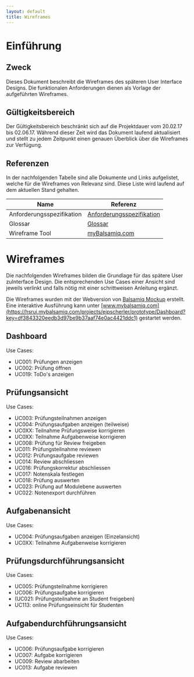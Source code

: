 ```yaml
---
layout: default
title: Wireframes
---
```


# Einführung
## Zweck

Dieses Dokument beschreibt die Wireframes des späteren User Interface Designs. Die funktionalen Anforderungen dienen als Vorlage der aufgeführten Wireframes.

## Gültigkeitsbereich

Der Gültigkeitsbereich beschränkt sich auf die Projektdauer vom 20.02.17 bis 02.06.17. Während dieser Zeit wird das Dokument laufend aktualisiert und stellt zu jedem Zeitpunkt einen genauen Überblick über die Wireframes zur Verfügung.

## Referenzen

In der nachfolgenden Tabelle sind alle Dokumente und Links aufgelistet, welche für die Wireframes von Relevanz sind. Diese Liste wird laufend auf dem aktuellen Stand gehalten.

| **Name**                          | **Referenz**                                                                                                                                                                                                                                         |
| --------------------------------- | ---------------------------------------------------------------------------------------------------------------------------------------------------------------------------------------------------------------------------------------------------- |
| Anforderungsspezifikation         | [Anforderungsspezifikation](https://gitlab.com/engineering-projekt/examibur/raw/master/docs/anforderungen/anforderungsspezifikation.md)                                                                                                                         |
| Glossar                           | [Glossar](https://gitlab.com/engineering-projekt/examibur/blob/master/docs/projektplan/glossar.md)                                                                                                                                                   |
| Wireframe Tool                    | [myBalsamiq.com](https://www.mybalsamiq.com/)                                                                                                                                                   |

# Wireframes

Die nachfolgenden Wireframes bilden die Grundlage für das spätere User zuInterface Design. Die entsprechenden Use Cases einer Ansicht sind jeweils verlinkt und falls nötig mit einer schrittweisen Anleitung ergänzt.

Die Wireframes wurden mit der Webversion von [Balsamiq Mockup](https://www.mybalsamiq.com/) erstellt. Eine interaktive Ausführung kann unter [www.mybalsamiq.com](https://hsrui.mybalsamiq.com/projects/ejpscherler/prototype/Dashboard?key=df3843320eedb3d97be9b37aaf74e0ac4421ddc1) gestartet werden.

## Dashboard
Use Cases:

* UC001: Prüfungen anzeigen
* UC002: Prüfung öffnen
* UC019: ToDo's anzeigen

## Prüfungsansicht
Use Cases:

* UC003: Prüfungsteilnahmen anzeigen
* UC004: Prüfungsaufgaben anzeigen (teilweise)
* UC0XX: Teilnahme Prüfungsweise korrigieren
* UC0XX: Teilnahme Aufgabenweise korrigieren
* UC008: Prüfung für Review freigeben
* UC011: Prüfungsteilnahme reviewen
* UC012: Prüfungsaufgabe reviewen
* UC014: Review abschliessen
* UC016: Prüfungskorrektur abschliessen
* UC017: Notenskala festlegen
* UC018: Prüfung auswerten
* UC023: Prüfung auf Modulebene auswerten
* UC022: Notenexport durchführen

## Aufgabenansicht
Use Cases:

* UC004: Prüfungsaufgaben anzeigen (Einzelansicht)
* UC0XX: Teilnahme Aufgabenweise korrigieren

## Prüfungsdurchführungsansicht
Use Cases:

* UC005: Prüfungsteilnahme korrigieren
* UC006: Prüfungsaufgabe korrigieren
* (UC021: Prüfungsteilnahme an Student freigeben)
* UC113: online Prüfungseinsicht für Studenten

## Aufgabendurchführungsansicht
Use Cases:

* UC006: Prüfungsaufgabe korrigieren
* UC007: Aufgabe korrigieren
* UC009: Review abarbeiten
* UC013: Aufgabe reviewen




